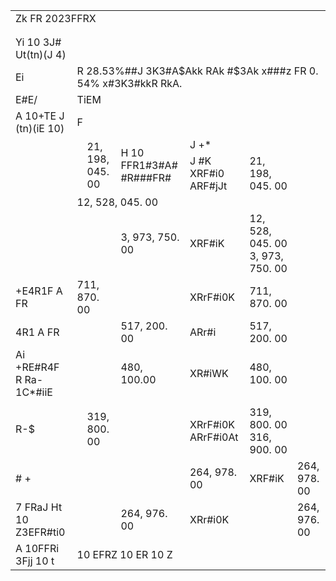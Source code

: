 <table><tr><td colspan="7">Zk FR 2023FFRX</td></tr><tr><td colspan="7"></td></tr><tr><td></td><td></td><td></td><td></td><td></td><td></td><td></td></tr><tr><td>Yi 10 3J# Ut(tn)(J 4)</td><td colspan="6"></td></tr><tr><td>Ei</td><td colspan="6">R 28.53%##J 3K3#A$Akk RAk #$3Ak x###z FR 0. 54% x#3K3#kkR RkA.</td></tr><tr><td>E#E/</td><td colspan="6">TiEM</td></tr><tr><td>A 10+TE J (tn)(iE 10)</td><td colspan="6">F</td></tr><tr><td rowspan="2"></td><td rowspan="2"></td><td rowspan="2">21, 198, 045. 00</td><td rowspan="2">H 10 FFR1#3#A# #R###FR#</td><td colspan="2">J +*</td></tr><tr><td>J  #K XRF#i0 ARF#jJt</td><td>21, 198, 045. 00</td></tr><tr><td></td><td colspan="5">12, 528, 045. 00</td></tr><tr><td></td><td colspan="2"></td><td>3, 973, 750. 00</td><td>XRF#iK</td><td>12, 528, 045. 00 3, 973, 750. 00</td></tr><tr><td>+E4R1F A FR</td><td colspan="2">711, 870. 00</td><td></td><td>XRrF#i0K</td><td>711, 870. 00</td></tr><tr><td>4R1 A FR</td><td colspan="2"></td><td>517, 200. 00</td><td>ARr#i</td><td>517, 200. 00</td></tr><tr><td>Ai +RE#R4F R Ra- 1C*#iiE</td><td colspan="2"></td><td>480, 100.00</td><td>XR#iWK</td><td>480, 100. 00</td></tr><tr><td rowspan="2">R-$</td><td rowspan="2"></td><td rowspan="2">319, 800. 00</td><td></td><td></td><td></td></tr><tr><td></td><td>XRrF#i0K ARrF#i0At</td><td>319, 800. 00 316, 900. 00</td></tr><tr><td># +</td><td></td><td></td><td></td><td>264, 978. 00</td><td>XRF#iK</td><td>264, 978. 00</td></tr><tr><td>7 FRaJ Ht 10 Z3EFR#ti0</td><td colspan="2"></td><td>264, 976. 00</td><td>XRr#i0K</td><td></td><td>264, 976. 00</td></tr><tr><td>A 10FFRi 3Fjj 10 t</td><td colspan="6"> 10 EFRZ  10 ER 10 Z</td></tr></table>